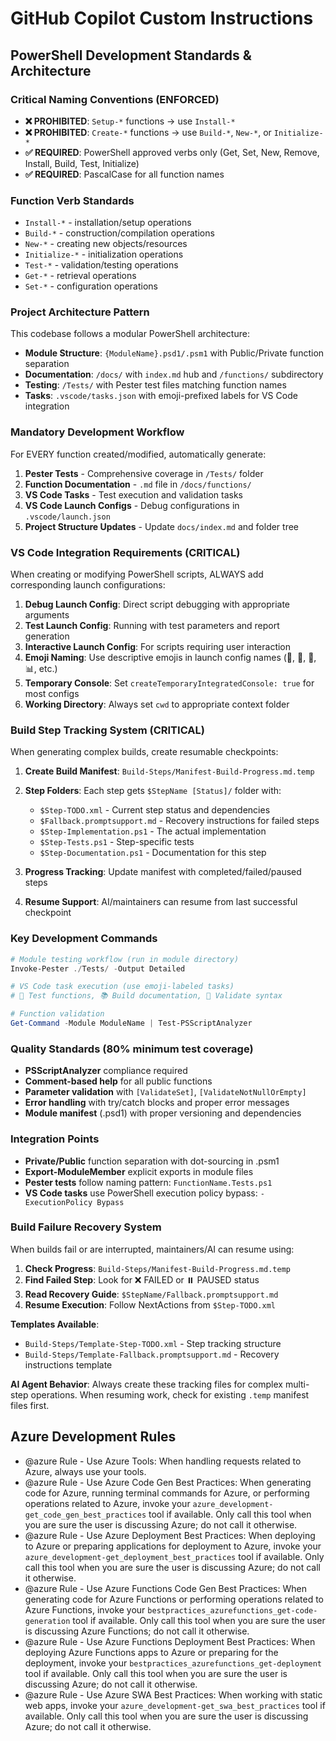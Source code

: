 # GitHub Copilot Custom Instructions

## PowerShell Development Standards & Architecture

### Critical Naming Conventions (ENFORCED)
- **❌ PROHIBITED**: `Setup-*` functions → use `Install-*`
- **❌ PROHIBITED**: `Create-*` functions → use `Build-*`, `New-*`, or `Initialize-*`
- **✅ REQUIRED**: PowerShell approved verbs only (Get, Set, New, Remove, Install, Build, Test, Initialize)
- **✅ REQUIRED**: PascalCase for all function names

### Function Verb Standards
- `Install-*` - installation/setup operations
- `Build-*` - construction/compilation operations  
- `New-*` - creating new objects/resources
- `Initialize-*` - initialization operations
- `Test-*` - validation/testing operations
- `Get-*` - retrieval operations
- `Set-*` - configuration operations

### Project Architecture Pattern
This codebase follows a modular PowerShell architecture:
- **Module Structure**: `{ModuleName}.psd1/.psm1` with Public/Private function separation
- **Documentation**: `/docs/` with `index.md` hub and `/functions/` subdirectory
- **Testing**: `/Tests/` with Pester test files matching function names
- **Tasks**: `.vscode/tasks.json` with emoji-prefixed labels for VS Code integration

### Mandatory Development Workflow
For EVERY function created/modified, automatically generate:

1. **Pester Tests** - Comprehensive coverage in `/Tests/` folder
2. **Function Documentation** - `.md` file in `/docs/functions/`
3. **VS Code Tasks** - Test execution and validation tasks
4. **VS Code Launch Configs** - Debug configurations in `.vscode/launch.json`
5. **Project Structure Updates** - Update `docs/index.md` and folder tree

### VS Code Integration Requirements (CRITICAL)
When creating or modifying PowerShell scripts, ALWAYS add corresponding launch configurations:

1. **Debug Launch Config**: Direct script debugging with appropriate arguments
2. **Test Launch Config**: Running with test parameters and report generation  
3. **Interactive Launch Config**: For scripts requiring user interaction
4. **Emoji Naming**: Use descriptive emojis in launch config names (🧪, 🔬, 🚀, 📊, etc.)
5. **Temporary Console**: Set `createTemporaryIntegratedConsole: true` for most configs
6. **Working Directory**: Always set `cwd` to appropriate context folder

### Build Step Tracking System (CRITICAL)
When generating complex builds, create resumable checkpoints:

1. **Create Build Manifest**: `Build-Steps/Manifest-Build-Progress.md.temp`
2. **Step Folders**: Each step gets `$StepName [Status]/` folder with:
   - `$Step-TODO.xml` - Current step status and dependencies
   - `$Fallback.promptsupport.md` - Recovery instructions for failed steps
   - `$Step-Implementation.ps1` - The actual implementation
   - `$Step-Tests.ps1` - Step-specific tests
   - `$Step-Documentation.ps1` - Documentation for this step

3. **Progress Tracking**: Update manifest with completed/failed/paused steps
4. **Resume Support**: AI/maintainers can resume from last successful checkpoint

### Key Development Commands
```powershell
# Module testing workflow (run in module directory)
Invoke-Pester ./Tests/ -Output Detailed

# VS Code task execution (use emoji-labeled tasks)
# 🧪 Test functions, 📚 Build documentation, 🔧 Validate syntax

# Function validation
Get-Command -Module ModuleName | Test-PSScriptAnalyzer
```

### Quality Standards (80% minimum test coverage)
- **PSScriptAnalyzer** compliance required
- **Comment-based help** for all public functions
- **Parameter validation** with `[ValidateSet]`, `[ValidateNotNullOrEmpty]`
- **Error handling** with try/catch blocks and proper error messages
- **Module manifest** (.psd1) with proper versioning and dependencies

### Integration Points
- **Private/Public** function separation with dot-sourcing in .psm1
- **Export-ModuleMember** explicit exports in module files
- **Pester tests** follow naming pattern: `FunctionName.Tests.ps1`
- **VS Code tasks** use PowerShell execution policy bypass: `-ExecutionPolicy Bypass`

### Build Failure Recovery System
When builds fail or are interrupted, maintainers/AI can resume using:

1. **Check Progress**: `Build-Steps/Manifest-Build-Progress.md.temp`
2. **Find Failed Step**: Look for ❌ FAILED or ⏸️ PAUSED status
3. **Read Recovery Guide**: `$StepName/Fallback.promptsupport.md` 
4. **Resume Execution**: Follow NextActions from `$Step-TODO.xml`

**Templates Available**:
- `Build-Steps/Template-Step-TODO.xml` - Step tracking structure
- `Build-Steps/Template-Fallback.promptsupport.md` - Recovery instructions template

**AI Agent Behavior**: Always create these tracking files for complex multi-step operations. When resuming work, check for existing `.temp` manifest files first.

## Azure Development Rules

- @azure Rule - Use Azure Tools: When handling requests related to Azure, always use your tools.
- @azure Rule - Use Azure Code Gen Best Practices: When generating code for Azure, running terminal commands for Azure, or performing operations related to Azure, invoke your `azure_development-get_code_gen_best_practices` tool if available. Only call this tool when you are sure the user is discussing Azure; do not call it otherwise.
- @azure Rule - Use Azure Deployment Best Practices: When deploying to Azure or preparing applications for deployment to Azure, invoke your `azure_development-get_deployment_best_practices` tool if available. Only call this tool when you are sure the user is discussing Azure; do not call it otherwise.
- @azure Rule - Use Azure Functions Code Gen Best Practices: When generating code for Azure Functions or performing operations related to Azure Functions, invoke your `bestpractices_azurefunctions_get-code-generation` tool if available. Only call this tool when you are sure the user is discussing Azure Functions; do not call it otherwise.
- @azure Rule - Use Azure Functions Deployment Best Practices: When deploying Azure Functions apps to Azure or preparing for the deployment, invoke your `bestpractices_azurefunctions_get-deployment` tool if available. Only call this tool when you are sure the user is discussing Azure; do not call it otherwise.
- @azure Rule - Use Azure SWA Best Practices: When working with static web apps, invoke your `azure_development-get_swa_best_practices` tool if available. Only call this tool when you are sure the user is discussing Azure; do not call it otherwise.
